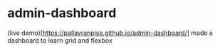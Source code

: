 # admin-dashboard
(live demo)[https://pallavranpise.github.io/admin-dashboard/]
made a dashboard to learn grid and flexbox
